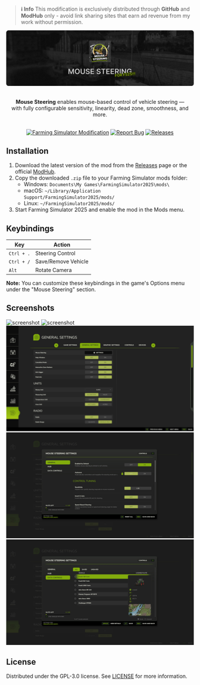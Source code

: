 > **ℹ️ Info** This modification is exclusively distributed through **GitHub** and **ModHub** only - avoid link sharing sites that earn ad revenue from my work without permission.

![Mouse Steering for Farming Simulator](.github/assets/banner.jpg 'Mouse Steering for Farming Simulator')

<p align="center">
  <br />
  <b>Mouse Steering</b> enables mouse-based control of vehicle steering &mdash;
  <br />
  with fully configurable sensitivity, linearity, dead zone, smoothness, and more.
  <br />
  <br />
</p>

<div align="center">

[![Farming Simulator Modification](https://img.shields.io/badge/Farming%20Simulator-Modification-blue.svg)](https://www.farming-simulator.com/mod.php?mod_id=334353&title=fs2025)
[![Report Bug](https://img.shields.io/badge/Report-Bug-red.svg)](https://github.com/modnext/mouseSteering/issues)
[![Releases](https://img.shields.io/github/v/release/modnext/mouseSteering.svg?color=green)](https://github.com/modnext/mouseSteering/releases/)

</div>

## Installation

1. Download the latest version of the mod from the [Releases](https://github.com/modnext/mouseSteering/releases/) page or the official [ModHub](https://www.farming-simulator.com/mod.php?mod_id=334353&title=fs2025).
2. Copy the downloaded `.zip` file to your Farming Simulator mods folder:
   - Windows: `Documents\My Games\FarmingSimulator2025\mods\`
   - macOS: `~/Library/Application Support/FarmingSimulator2025/mods/`
   - Linux: `~/FarmingSimulator2025/mods/`
3. Start Farming Simulator 2025 and enable the mod in the Mods menu.

## Keybindings

| Key        | Action              |
| ---------- | ------------------- |
| `Ctrl + .` | Steering Control    |
| `Ctrl + /` | Save/Remove Vehicle |
| `Alt`      | Rotate Camera       |

**Note:** You can customize these keybindings in the game's Options menu under the "Mouse Steering" section.

## Screenshots

<img src=".github/assets/screenshot-1.png" alt="screenshot" />
<img src=".github/assets/screenshot-2.png" alt="screenshot" />
<img src=".github/assets/screenshot-3.png" alt="screenshot" />
<img src=".github/assets/screenshot-4.png" alt="screenshot" />
<img src=".github/assets/screenshot-5.png" alt="screenshot" />

## License

Distributed under the GPL-3.0 license. See [LICENSE](https://github.com/modnext/mouseSteering/blob/main/LICENSE) for more information.
